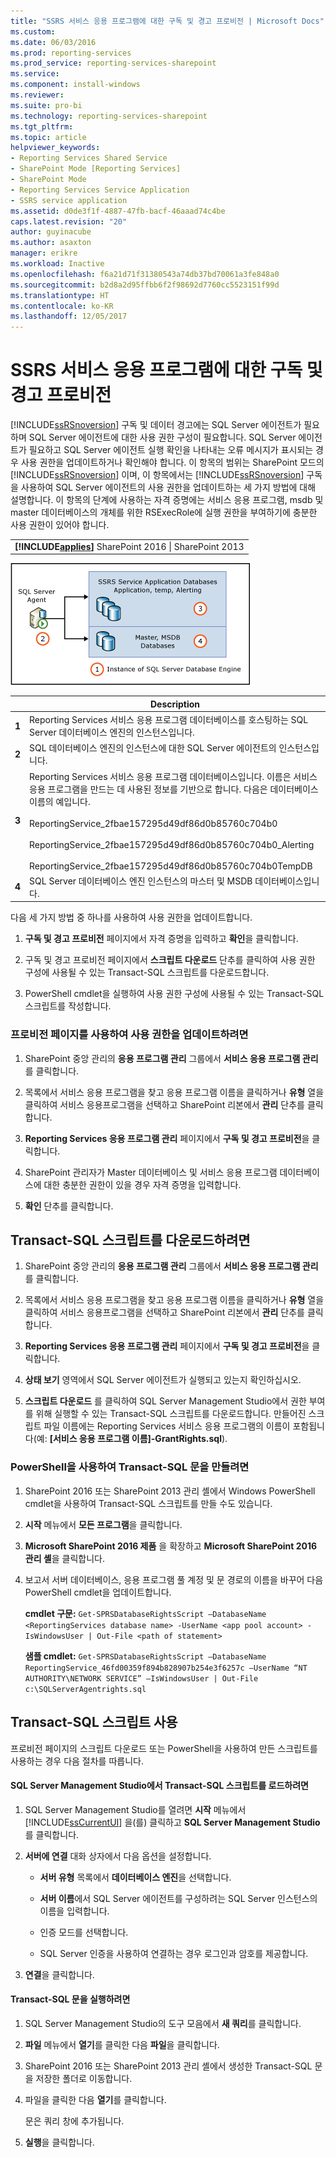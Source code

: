 ```yaml
---
title: "SSRS 서비스 응용 프로그램에 대한 구독 및 경고 프로비전 | Microsoft Docs"
ms.custom: 
ms.date: 06/03/2016
ms.prod: reporting-services
ms.prod_service: reporting-services-sharepoint
ms.service: 
ms.component: install-windows
ms.reviewer: 
ms.suite: pro-bi
ms.technology: reporting-services-sharepoint
ms.tgt_pltfrm: 
ms.topic: article
helpviewer_keywords:
- Reporting Services Shared Service
- SharePoint Mode [Reporting Services]
- SharePoint Mode
- Reporting Services Service Application
- SSRS service application
ms.assetid: d0de3f1f-4887-47fb-bacf-46aaad74c4be
caps.latest.revision: "20"
author: guyinacube
ms.author: asaxton
manager: erikre
ms.workload: Inactive
ms.openlocfilehash: f6a21d71f31380543a74db37bd70061a3fe848a0
ms.sourcegitcommit: b2d8a2d95ffbb6f2f98692d7760cc5523151f99d
ms.translationtype: HT
ms.contentlocale: ko-KR
ms.lasthandoff: 12/05/2017
---
```

# <a name="provision-subscriptions-and-alerts-for-ssrs-service-applications"></a>SSRS 서비스 응용 프로그램에 대한 구독 및 경고 프로비전
  [!INCLUDE[ssRSnoversion](../../includes/ssrsnoversion-md.md)] 구독 및 데이터 경고에는 SQL Server 에이전트가 필요하며 SQL Server 에이전트에 대한 사용 권한 구성이 필요합니다. SQL Server 에이전트가 필요하고 SQL Server 에이전트 실행 확인을 나타내는 오류 메시지가 표시되는 경우 사용 권한을 업데이트하거나 확인해야 합니다. 이 항목의 범위는 SharePoint 모드의 [!INCLUDE[ssRSnoversion](../../includes/ssrsnoversion-md.md)] 이며, 이 항목에서는 [!INCLUDE[ssRSnoversion](../../includes/ssrsnoversion-md.md)] 구독을 사용하여 SQL Server 에이전트의 사용 권한을 업데이트하는 세 가지 방법에 대해 설명합니다. 이 항목의 단계에 사용하는 자격 증명에는 서비스 응용 프로그램, msdb 및 master 데이터베이스의 개체를 위한 RSExecRole에 실행 권한을 부여하기에 충분한 사용 권한이 있어야 합니다.  
  
||  
|-|  
|**[!INCLUDE[applies](../../includes/applies-md.md)]**  SharePoint 2016 &#124; SharePoint 2013|  
  
 ![서비스 응용 프로그램 DB에 대한 SQL 에이전트 권한](../../reporting-services/install-windows/media/rs-provisionsqlagent.gif "서비스 응용 프로그램 DB에 대한 SQL 에이전트 권한")  
  
||Description|  
|------|-----------------|  
|**1**|Reporting Services 서비스 응용 프로그램 데이터베이스를 호스팅하는 SQL Server 데이터베이스 엔진의 인스턴스입니다.|  
|**2**|SQL 데이터베이스 엔진의 인스턴스에 대한 SQL Server 에이전트의 인스턴스입니다.|  
|**3**|Reporting Services 서비스 응용 프로그램 데이터베이스입니다. 이름은 서비스 응용 프로그램을 만드는 데 사용된 정보를 기반으로 합니다. 다음은 데이터베이스 이름의 예입니다.<br /><br /> ReportingService_2fbae157295d49df86d0b85760c704b0<br /><br /> ReportingService_2fbae157295d49df86d0b85760c704b0_Alerting<br /><br /> ReportingService_2fbae157295d49df86d0b85760c704b0TempDB|  
|**4**|SQL Server 데이터베이스 엔진 인스턴스의 마스터 및 MSDB 데이터베이스입니다.|  
  
 다음 세 가지 방법 중 하나를 사용하여 사용 권한을 업데이트합니다.  
  
1.  **구독 및 경고 프로비전** 페이지에서 자격 증명을 입력하고 **확인**을 클릭합니다.  
  
2.  구독 및 경고 프로비전 페이지에서 **스크립트 다운로드** 단추를 클릭하여 사용 권한 구성에 사용될 수 있는 Transact-SQL 스크립트를 다운로드합니다.  
  
3.  PowerShell cmdlet을 실행하여 사용 권한 구성에 사용될 수 있는 Transact-SQL 스크립트를 작성합니다.  
  
### <a name="to-update-permissions-using-the-provision-page"></a>프로비전 페이지를 사용하여 사용 권한을 업데이트하려면  
  
1.  SharePoint 중앙 관리의 **응용 프로그램 관리** 그룹에서 **서비스 응용 프로그램 관리**를 클릭합니다.  
  
2.  목록에서 서비스 응용 프로그램을 찾고 응용 프로그램 이름을 클릭하거나 **유형** 열을 클릭하여 서비스 응용프로그램을 선택하고 SharePoint 리본에서 **관리** 단추를 클릭합니다.  
  
3.  **Reporting Services 응용 프로그램 관리** 페이지에서 **구독 및 경고 프로비전**을 클릭합니다.  
  
4.  SharePoint 관리자가 Master 데이터베이스 및 서비스 응용 프로그램 데이터베이스에 대한 충분한 권한이 있을 경우 자격 증명을 입력합니다.  
  
5.  **확인** 단추를 클릭합니다.  
  
##  <a name="bkmk_download"></a> Transact-SQL 스크립트를 다운로드하려면  
  
1.  SharePoint 중앙 관리의 **응용 프로그램 관리** 그룹에서 **서비스 응용 프로그램 관리**를 클릭합니다.  
  
2.  목록에서 서비스 응용 프로그램을 찾고 응용 프로그램 이름을 클릭하거나 **유형** 열을 클릭하여 서비스 응용프로그램을 선택하고 SharePoint 리본에서 **관리** 단추를 클릭합니다.  
  
3.  **Reporting Services 응용 프로그램 관리** 페이지에서 **구독 및 경고 프로비전**을 클릭합니다.  
  
4.  **상태 보기** 영역에서 SQL Server 에이전트가 실행되고 있는지 확인하십시오.  
  
5.  **스크립트 다운로드** 를 클릭하여 SQL Server Management Studio에서 권한 부여를 위해 실행할 수 있는 Transact-SQL 스크립트를 다운로드합니다. 만들어진 스크립트 파일 이름에는 Reporting Services 서비스 응용 프로그램의 이름이 포함됩니다(예: **[서비스 응용 프로그램 이름]-GrantRights.sql**).  
  
### <a name="to-generate-the-transact-sql-statement-with-powershell"></a>PowerShell을 사용하여 Transact-SQL 문을 만들려면  
  
1.  SharePoint 2016 또는 SharePoint 2013 관리 셸에서 Windows PowerShell cmdlet을 사용하여 Transact-SQL 스크립트를 만들 수도 있습니다.  
  
2.  **시작** 메뉴에서 **모든 프로그램**을 클릭합니다.  
  
3.  **Microsoft SharePoint 2016 제품** 을 확장하고 **Microsoft SharePoint 2016 관리 셸**을 클릭합니다.
  
4.  보고서 서버 데이터베이스, 응용 프로그램 풀 계정 및 문 경로의 이름을 바꾸어 다음 PowerShell cmdlet을 업데이트합니다.  
  
     **cmdlet 구문:** `Get-SPRSDatabaseRightsScript –DatabaseName <ReportingServices database name> -UserName <app pool account> -IsWindowsUser | Out-File <path of statement>`  
  
     **샘플 cmdlet:** `Get-SPRSDatabaseRightsScript –DatabaseName ReportingService_46fd00359f894b828907b254e3f6257c –UserName “NT AUTHORITY\NETWORK SERVICE” –IsWindowsUser | Out-File c:\SQLServerAgentrights.sql`  
  
## <a name="using-the-transact-sql-script"></a>Transact-SQL 스크립트 사용  
 프로비전 페이지의 스크립트 다운로드 또는 PowerShell을 사용하여 만든 스크립트를 사용하는 경우 다음 절차를 따릅니다.  
  
#### <a name="to-load-the-transact-sql-script-in-sql-server-management-studio"></a>SQL Server Management Studio에서 Transact-SQL 스크립트를 로드하려면  
  
1.  SQL Server Management Studio를 열려면 **시작** 메뉴에서 [!INCLUDE[ssCurrentUI](../../includes/sscurrentui-md.md)] 을(를) 클릭하고 **SQL Server Management Studio**를 클릭합니다.  
  
2.  **서버에 연결** 대화 상자에서 다음 옵션을 설정합니다.  
  
    -   **서버 유형** 목록에서 **데이터베이스 엔진**을 선택합니다.  
  
    -   **서버 이름**에서 SQL Server 에이전트를 구성하려는 SQL Server 인스턴스의 이름을 입력합니다.  
  
    -   인증 모드를 선택합니다.  
  
    -   SQL Server 인증을 사용하여 연결하는 경우 로그인과 암호를 제공합니다.  
  
3.  **연결**을 클릭합니다.  
  
#### <a name="to-run-the-transact-sql-statement"></a>Transact-SQL 문을 실행하려면  
  
1.  SQL Server Management Studio의 도구 모음에서 **새 쿼리**를 클릭합니다.  
  
2.  **파일** 메뉴에서 **열기**를 클릭한 다음 **파일**을 클릭합니다.  
  
3.  SharePoint 2016 또는 SharePoint 2013 관리 셸에서 생성한 Transact-SQL 문을 저장한 폴더로 이동합니다.  
  
4.  파일을 클릭한 다음 **열기**를 클릭합니다.  
  
     문은 쿼리 창에 추가됩니다.  
  
5.  **실행**을 클릭합니다.  
  
  
